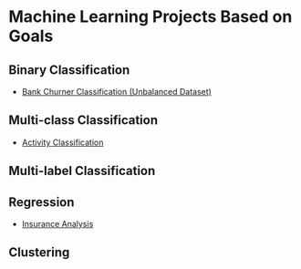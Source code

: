 # Machine Learning Projects Based on Goals

## Binary Classification
- [Bank Churner Classification (Unbalanced Dataset)](https://github.com/easternRainy/2021-03-12-ML-Lab-Final-Project)

## Multi-class Classification
- [Activity Classification](https://github.com/easternRainy/Activity_Classification)

## Multi-label Classification

## Regression
- [Insurance Analysis](https://github.com/christabellecp/Regression_Analysis_Insurance)

## Clustering